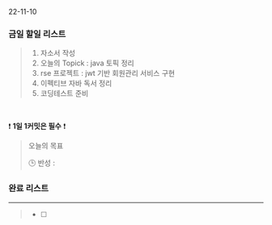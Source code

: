 22-11-10
### 금일 할일 리스트


>  1. 자소서 작성
>  2. 오늘의 Topick : java 토픽 정리
>  3. rse 프로젝트 : jwt 기반 회원관리 서비스 구현
>  4. 이펙티브 자바 독서 정리
>  5. 코딩테스트 준비

<br/>

❗ **1일 1커밋은 필수** ❗

> 오늘의 목표
>
> 🕒 반성 :
>

### 완료 리스트

---
> - [ ]